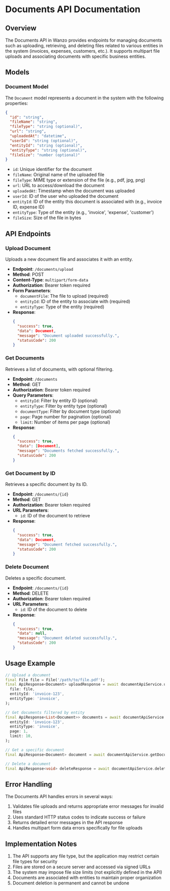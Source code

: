 # Documents API Documentation

## Overview

The Documents API in Wanzo provides endpoints for managing documents such as uploading, retrieving, and deleting files related to various entities in the system (invoices, expenses, customers, etc.). It supports multipart file uploads and associating documents with specific business entities.

## Models

### Document Model

The `Document` model represents a document in the system with the following properties:

```json
{
  "id": "string",
  "fileName": "string",
  "fileType": "string (optional)",
  "url": "string",
  "uploadedAt": "datetime",
  "userId": "string (optional)",
  "entityId": "string (optional)",
  "entityType": "string (optional)",
  "fileSize": "number (optional)"
}
```

- `id`: Unique identifier for the document
- `fileName`: Original name of the uploaded file
- `fileType`: MIME type or extension of the file (e.g., pdf, jpg, png)
- `url`: URL to access/download the document
- `uploadedAt`: Timestamp when the document was uploaded
- `userId`: ID of the user who uploaded the document
- `entityId`: ID of the entity this document is associated with (e.g., invoice ID, expense ID)
- `entityType`: Type of the entity (e.g., 'invoice', 'expense', 'customer')
- `fileSize`: Size of the file in bytes

## API Endpoints

### Upload Document

Uploads a new document file and associates it with an entity.

- **Endpoint**: `/documents/upload`
- **Method**: POST
- **Content-Type**: `multipart/form-data`
- **Authorization**: Bearer token required
- **Form Parameters**:
  - `documentFile`: The file to upload (required)
  - `entityId`: ID of the entity to associate with (required)
  - `entityType`: Type of the entity (required)
- **Response**:
  ```json
  {
    "success": true,
    "data": Document,
    "message": "Document uploaded successfully.",
    "statusCode": 200
  }
  ```

### Get Documents

Retrieves a list of documents, with optional filtering.

- **Endpoint**: `/documents`
- **Method**: GET
- **Authorization**: Bearer token required
- **Query Parameters**:
  - `entityId`: Filter by entity ID (optional)
  - `entityType`: Filter by entity type (optional)
  - `documentType`: Filter by document type (optional)
  - `page`: Page number for pagination (optional)
  - `limit`: Number of items per page (optional)
- **Response**:
  ```json
  {
    "success": true,
    "data": [Document],
    "message": "Documents fetched successfully.",
    "statusCode": 200
  }
  ```

### Get Document by ID

Retrieves a specific document by its ID.

- **Endpoint**: `/documents/{id}`
- **Method**: GET
- **Authorization**: Bearer token required
- **URL Parameters**:
  - `id`: ID of the document to retrieve
- **Response**:
  ```json
  {
    "success": true,
    "data": Document,
    "message": "Document fetched successfully.",
    "statusCode": 200
  }
  ```

### Delete Document

Deletes a specific document.

- **Endpoint**: `/documents/{id}`
- **Method**: DELETE
- **Authorization**: Bearer token required
- **URL Parameters**:
  - `id`: ID of the document to delete
- **Response**:
  ```json
  {
    "success": true,
    "data": null,
    "message": "Document deleted successfully.",
    "statusCode": 200
  }
  ```

## Usage Example

```dart
// Upload a document
final File file = File('/path/to/file.pdf');
final ApiResponse<Document> uploadResponse = await documentApiService.uploadDocument(
  file: file,
  entityId: 'invoice-123',
  entityType: 'invoice',
);

// Get documents filtered by entity
final ApiResponse<List<Document>> documents = await documentApiService.getDocuments(
  entityId: 'invoice-123',
  entityType: 'invoice',
  page: 1,
  limit: 10,
);

// Get a specific document
final ApiResponse<Document> document = await documentApiService.getDocumentById('document-id');

// Delete a document
final ApiResponse<void> deleteResponse = await documentApiService.deleteDocument('document-id');
```

## Error Handling

The Documents API handles errors in several ways:

1. Validates file uploads and returns appropriate error messages for invalid files
2. Uses standard HTTP status codes to indicate success or failure
3. Returns detailed error messages in the API response
4. Handles multipart form data errors specifically for file uploads

## Implementation Notes

1. The API supports any file type, but the application may restrict certain file types for security
2. Files are stored on a secure server and accessed via signed URLs
3. The system may impose file size limits (not explicitly defined in the API)
4. Documents are associated with entities to maintain proper organization
5. Document deletion is permanent and cannot be undone
